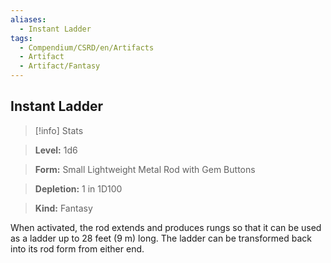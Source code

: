 ```yaml
---
aliases:
  - Instant Ladder
tags:
  - Compendium/CSRD/en/Artifacts
  - Artifact
  - Artifact/Fantasy
---
```

  
    
## Instant Ladder    
>[!info] Stats    
> **Level:** 1d6    
> **Form:** Small Lightweight Metal Rod with Gem Buttons    
> **Depletion:** 1 in 1D100    
> **Kind:** Fantasy  
    
When activated, the rod extends and produces rungs so that it can be used as a ladder up to 28 feet (9 m) long. The ladder can be transformed back into its rod form from either end.